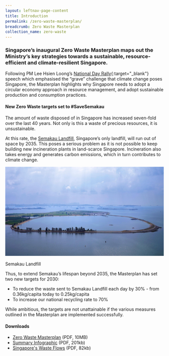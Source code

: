 ```yaml
---
layout: leftnav-page-content
title: Introduction
permalink: /zero-waste-masterplan/
breadcrumb: Zero Waste Masterplan
collection_name: zero-waste
---
```



### Singapore’s inaugural Zero Waste Masterplan maps out the Ministry’s key strategies towards a sustainable, resource-efficient and climate-resilient Singapore. 

Following PM Lee Hsien Loong’s [National Day Rally](https://www.pmo.gov.sg/Newsroom/National-Day-Rally-2019){:target="_blank"}  speech which emphasised the “grave” challenge that climate change poses Singapore, the Masterplan highlights why Singapore needs to adopt a circular economy approach in resource management, and adopt sustainable production and consumption practices.


#### New Zero Waste targets set to #SaveSemakau

The amount of waste disposed of in Singapore has increased seven-fold over the last 40 years. Not only is this a waste of precious resources, it is unsustainable. 

At this rate, the [Semakau Landfill](/semakau_landfill/), Singapore’s only landfill, will run out of space by 2035. This poses a serious problem as it is not possible to keep building new incineration plants in land-scarce Singapore. Incineration also takes energy and generates carbon emissions, which in turn contributes to climate change. 

![Semakau Landfill](/images/semakau.jpg)
<caption>Semakau Landfill</caption>

Thus, to extend Semakau’s lifespan beyond 2035, the
Masterplan has set two new targets for 2030:

* To reduce the waste sent to Semakau Landfill each day by 30% - from 0.36kg/capita today to 0.25kg/capita
* To increase our national recycling rate to 70%

While ambitious, the targets are not unattainable if the various measures outlined in the
Masterplan are implemented successfully.


#### Downloads

* [Zero Waste Masterplan](https://mewr.sg/zwm_web) (PDF, 10MB)
* [Summary Infographic](/images/zero_waste_summary_infographic.pdf) (PDF, 201kb)
* [Singapore's Waste Flows](/images/zero_waste_flows.pdf) (PDF, 82kb)



<!--
The Ministry of the Environment and Water Resources will be publishing our inaugural Zero Waste Masterplan in the second half of this year. 

The Masterplan will chart our adoption of a circular economy approach to sustainable waste and resource management. It will detail the key policies and strategies that the Government will be implementing in the next few years, supported by industry transformation and research and development. 

We have been [consulting the public and industry stakeholders](/consultation) on the development of the Masterplan.




The Masterplan will cover the management of three waste streams:

### Electrical and electronic waste

From 2021, producers that supply covered electrical and electronic equipment (EEE) to the local market will be responsible for the end-of-life collection and treatment of their products. Suppliers of consumer EEE will be required to join a Producer Responsibility Organisation (PRO), which will be appointed by NEA, to collect and send e-waste for recycling. A single PRO will benefit from economies of scale, and lower the overall cost of the system. Collection targets will be imposed on the PRO, but penalties for failure to meet collection targets will only be enforced from 2024 to allow transition time.

### Packaging waste

From 2020, producers of packaging and packaged products (i.e., brand owners, manufacturers, importers, and supermarkets) with an annual turnover of more than $10 million will be required to report on the amounts and types of packaging they put on the market, and their plans to reduce, reuse and recycle them.

This will lay the foundation for the introduction of an Extended Producer Responsibility framework which will be implemented by 2025.

### Food waste

From 2024, large commercial and industrial food waste generators will be required to segregate their food waste for treatment. Such premises include 	large hotels and malls, and large industrial developments housing food manufacturers, food caterers and food storage warehouses.

MEWR/NEA will work with the public sector to take the lead in segregating food waste for treatment in large public sector buildings where a significant amount of food waste is generated, from 2021 onwards.

From 2021, developers of new developments which are expected to be large food waste generators will be required to allocate and set aside space for on-site food waste treatment in their design plans. They will also be required to implement on-site food waste treatment from 2024.

We will continue to fine-tune the details and implement the above measures through the Resource Sustainability Bill, which will be introduced later this year.
-->

